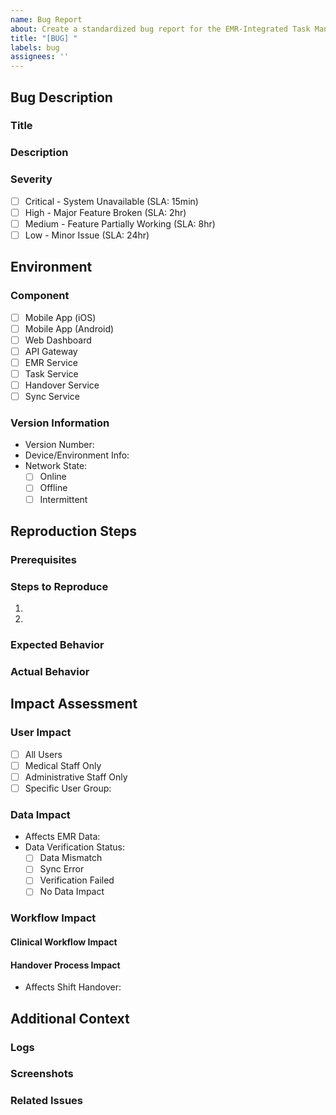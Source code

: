 ```yaml
---
name: Bug Report
about: Create a standardized bug report for the EMR-Integrated Task Management Platform
title: "[BUG] "
labels: bug
assignees: ''
---
```


<!-- 
IMPORTANT: 
- Do not include any Protected Health Information (PHI) or Personally Identifiable Information (PII)
- Redact any sensitive information from logs and screenshots
- Follow HIPAA compliance guidelines when describing the issue
-->

## Bug Description
### Title
<!-- Provide a clear and concise title (under 100 characters) -->

### Description
<!-- Detailed description of the bug without any PHI/PII -->

### Severity
<!-- Select one of the following severity levels -->
- [ ] Critical - System Unavailable (SLA: 15min)
- [ ] High - Major Feature Broken (SLA: 2hr)
- [ ] Medium - Feature Partially Working (SLA: 8hr)
- [ ] Low - Minor Issue (SLA: 24hr)

## Environment
### Component
<!-- Select the affected component -->
- [ ] Mobile App (iOS)
- [ ] Mobile App (Android)
- [ ] Web Dashboard
- [ ] API Gateway
- [ ] EMR Service
- [ ] Task Service
- [ ] Handover Service
- [ ] Sync Service

### Version Information
- Version Number: <!-- e.g., 1.2.3 -->
- Device/Environment Info: <!-- Device model, OS version, browser version -->
- Network State:
  - [ ] Online
  - [ ] Offline
  - [ ] Intermittent

## Reproduction Steps
### Prerequisites
<!-- List any required setup or conditions (exclude sensitive data) -->

### Steps to Reproduce
1. 
2. 
<!-- Add more steps as needed (minimum 2 steps required) -->

### Expected Behavior
<!-- What should happen -->

### Actual Behavior
<!-- What actually happens -->

## Impact Assessment
### User Impact
<!-- Select affected user group -->
- [ ] All Users
- [ ] Medical Staff Only
- [ ] Administrative Staff Only
- [ ] Specific User Group: <!-- Specify if selected -->

### Data Impact
- Affects EMR Data: <!-- Yes/No -->
- Data Verification Status:
  - [ ] Data Mismatch
  - [ ] Sync Error
  - [ ] Verification Failed
  - [ ] No Data Impact

### Workflow Impact
#### Clinical Workflow Impact
<!-- Describe impact on clinical processes -->

#### Handover Process Impact
- Affects Shift Handover: <!-- Yes/No -->
<!-- If yes, describe the impact -->

## Additional Context
### Logs
<!-- 
Attach relevant error logs (max 10MB)
Allowed formats: .log, .txt
Ensure logs are sanitized of sensitive data
-->

### Screenshots
<!-- 
Attach screenshots or recordings (max 5MB)
Allowed formats: .png, .jpg, .gif
Ensure all PHI is redacted
-->

### Related Issues
<!-- Add links to related GitHub issues -->

<!-- 
Auto-labels will be applied based on:
- Severity selection
- Component selection
- Impact assessment
-->